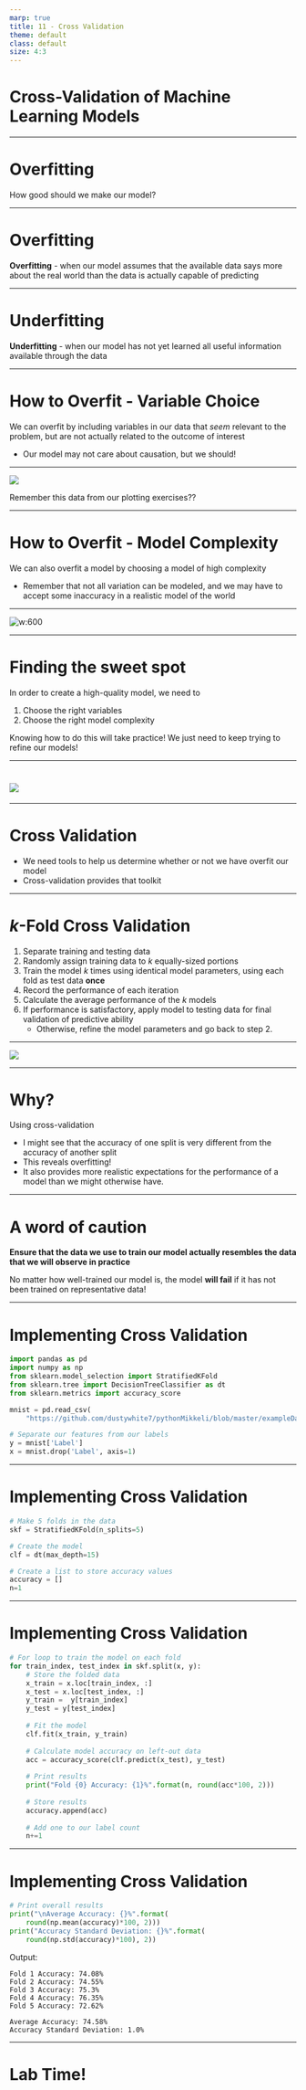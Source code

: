 ```yaml
---
marp: true
title: 11 - Cross Validation
theme: default
class: default
size: 4:3
---
```


# Cross-Validation of Machine Learning Models

---


# Overfitting

How good should we make our model?

---

# Overfitting

**Overfitting** - when our model assumes that the available data says more about the real world than the data is actually capable of predicting

---

# Underfitting

**Underfitting** - when our model has not yet learned all useful information available through the data

---

# How to Overfit - Variable Choice

We can overfit by including variables in our data that *seem* relevant to the problem, but are not actually related to the outcome of interest

- Our model may not care about causation, but we should!

---

![](https://www.cookandbynum.com/wp-content/uploads/2018/11/per-capital-cheese.png)

Remember this data from our plotting exercises??

---

# How to Overfit - Model Complexity

We can also overfit a model by choosing a model of high complexity

- Remember that not all variation can be modeled, and we may have to accept some inaccuracy in a realistic model of the world

---

![w:600](https://upload.wikimedia.org/wikipedia/commons/thumb/6/68/Overfitted_Data.png/300px-Overfitted_Data.png)

---

# Finding the sweet spot

In order to create a high-quality model, we need to

1) Choose the right variables
2) Choose the right model complexity

Knowing how to do this will take practice! We just need to keep trying to refine our models!

---

# ![](https://cdn.analyticsvidhya.com/wp-content/uploads/2020/02/Screenshot-2020-02-06-at-11.09.13.png)

---

# Cross Validation

- We need tools to help us determine whether or not we have overfit our model
- Cross-validation provides that toolkit

---

# $k$-Fold Cross Validation

1. Separate training and testing data
2. Randomly assign training data to $k$ equally-sized portions
3. Train the model $k$ times using identical model parameters, using each fold as test data **once**
4. Record the performance of each iteration
5. Calculate the average performance of the $k$ models
6. If performance is satisfactory, apply model to testing data for final validation of predictive ability
    - Otherwise, refine the model parameters and go back to step 2.

---

![](https://scikit-learn.org/stable/_images/grid_search_cross_validation.png)

---

# Why? 

Using cross-validation
- I might see that the accuracy of one split is very different from the accuracy of another split
- This reveals overfitting!
- It also provides more realistic expectations for the performance of a model than we might otherwise have.

---

# A word of caution

**Ensure that the data we use to train our model actually resembles the data that we will observe in practice**

No matter how well-trained our model is, the model **will fail** if it has not been trained on representative data!

---

# Implementing Cross Validation

```python
import pandas as pd
import numpy as np
from sklearn.model_selection import StratifiedKFold
from sklearn.tree import DecisionTreeClassifier as dt
from sklearn.metrics import accuracy_score

mnist = pd.read_csv(
    "https://github.com/dustywhite7/pythonMikkeli/blob/master/exampleData/mnistTrain.csv?raw=true")

# Separate our features from our labels
y = mnist['Label']
x = mnist.drop('Label', axis=1)
```

---

# Implementing Cross Validation

```python
# Make 5 folds in the data
skf = StratifiedKFold(n_splits=5)

# Create the model
clf = dt(max_depth=15)

# Create a list to store accuracy values
accuracy = []
n=1
```

---

# Implementing Cross Validation

```python
# For loop to train the model on each fold
for train_index, test_index in skf.split(x, y):
    # Store the folded data
    x_train = x.loc[train_index, :]
    x_test = x.loc[test_index, :]
    y_train =  y[train_index]
    y_test = y[test_index]
    
    # Fit the model
    clf.fit(x_train, y_train)
    
    # Calculate model accuracy on left-out data
    acc = accuracy_score(clf.predict(x_test), y_test)
    
    # Print results
    print("Fold {0} Accuracy: {1}%".format(n, round(acc*100, 2)))
    
    # Store results
    accuracy.append(acc)
    
    # Add one to our label count
    n+=1
```

---

# Implementing Cross Validation

```python
# Print overall results
print("\nAverage Accuracy: {}%".format(
    round(np.mean(accuracy)*100, 2)))
print("Accuracy Standard Deviation: {}%".format(
    round(np.std(accuracy)*100), 2))
```
Output:

```none
Fold 1 Accuracy: 74.08%
Fold 2 Accuracy: 74.55%
Fold 3 Accuracy: 75.3%
Fold 4 Accuracy: 76.35%
Fold 5 Accuracy: 72.62%

Average Accuracy: 74.58%
Accuracy Standard Deviation: 1.0%
```

---

# Lab Time!